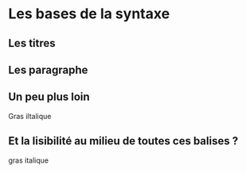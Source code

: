 # **Les bases de la syntaxe**

## Les **titres**

## Les paragraphe

## Un peu plus loin

Gras
iltalique

## Et la lisibilité au milieu de toutes ces balises ?

gras italique